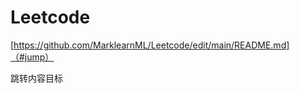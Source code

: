 # Leetcode
[https://github.com/MarklearnML/Leetcode/edit/main/README.md]（#jump）


<span id="jump">跳转内容目标</span>
